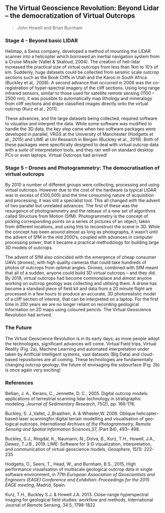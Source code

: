 ## The Virtual Geoscience Revolution: Beyond Lidar – the democratization of Virtual Outcrops 
> John Howell and Brian Burnham

### Stage 4 - Beyond basic LIDAR 
Helimap, a Swiss company, developed a method of mounting the LIDAR scanner into a helicopter which borrowed an inertial navigation system from a Cruise Missile (Vallet & Skaloud, 2004). The creation of heli-lidar increased the practical size of virtual outcrops from less than 1km to 10’s of km. Suddenly, huge datasets could be collected from seismic scale outcrop sections such as the Book Cliffs in Utah and the Karoo in South Africa (Buckley et al,. 2008). 
A second advance that occurred in 2006 was the co-registration of hyper-spectral imagery of the cliff sections. Using long range infrared sensors, similar to those used for satellite remote sensing (1100 – 2500 nm), it was possible to automatically map lithology and mineralogy from cliff sections and drape classified images directly onto the virtual outcrop (Kurz et al., 2011). 

These advances, and the large datasets being collected, required software to visualise and interpret the data. While some software was modified to handle the 3D data, the key step came when two software packages were developed in parallel, VRGS at the University of Manchester (Hodgetts et al., 2015) and LIME at Uni Research in Bergen (Buckley et al., 2019).  Both of these packages were specifically designed to deal with virtual outcrop data with a suite of interpretation tools, and they ran well on standard desktop PCs or even laptops. Virtual Outcrops had arrived! 

### Stage 5 – Drones and Photogrammetry: The democratisation of virtual outcrops 
By 2010 a number of different groups were collecting, processing and using virtual outcrops. However due to the cost of the hardware (a typical LIDAR was in excess of £100,000) and the time consuming nature of acquisition and processing, it was still a specialist tool. This all changed with the advent of two parallel but unrelated advances. The first of these was the resurgence of photogrammetry and the release of a new set of algorithms called Structure from Motion (SfM). Photogrammetry is the concept of picking corresponding points on a series of pictures of an object, taken from different locations, and using this to reconstruct the scene in 3D. While the concept has been around almost as long as photographs, it wasn’t until the advent of SfM in the mid 2000’s, coupled with advances in computer processing power, that it became a practical methodology for building large 3D models of  outcrops. 

The advent of SfM also coincided with the emergence of cheap consumer UAVs (drones), with high quality cameras that could take hundreds of photos of outcrops from optimal angles. Drones, combined with SfM meant that all of a sudden, anyone could build 3D virtual outcrops – and they did. By 2018, virtual outcrops had become commonplace and almost anyone working on outcrop geology was collecting and utilising them. A drone has become a standard piece of field kit and data from a 20 minute flight are processed in a few hours to produce an accurate, 3D photorealistic model of a cliff section of interest, that can be interpreted on a laptop. For the first time in 200 years we are no longer reliant on recording geological information on 2D maps using coloured pencils. The Virtual Geoscience Revolution had arrived. 

### The Future 
The Virtual Geoscience Revolution is in its early days; as more people adopt the technologies, significant advances will come. Virtual Field trips, Virtual Reality (Fig. 2a), Machine Learning and automated interpretation under taken by Artificial Intelligent systems, vast datasets (Big Data) and cloud-based repositories are all coming. These technologies are fundamentally changing outcrop geology; the future of envisaging the subsurface (Fig. 2b) is once again very exciting! 

### References
Bellian, J. A., Kerans, C.,  Jennette, D. C., 2005. Digital outcrop models: applications of terrestrial scanning lidar technology in stratigraphic modeling. _Journal of  Sedimentary Research_, 75(2), pp. 166-176.

Buckley, S. J.,Vallet, J.,Braathen, A. & Wheeler,W. 2008. Oblique helicopter-based laser scanningfor digital terrain modelling and visualisation of geo-logical outcrops. _International Archives of the Photogrammetry, Remote Sensing and Spatial Information Sciences_,37, (Part B4), 493– 498.

Buckley, S.J., Ringdal, K., Naumann, N., Dolva, B., Kurz, T.H., Howell, J.A., Dewez, T.J.B., 2019. LIME: Software for 3-D visualization, interpretation, and communication of virtual geoscience models, _Geosphere_, 15(1): 222-235

Hodgetts, D., Seers, T., Head, W., and Burnham, B.S., 2015, High performance visualisation of multiscale geological outcrop data in single software environment, in _77th European Association of Geoscientists and Engineers (EAGE) Conference and Exhibition: Proceedings for the 2015 EAGE meeting_, Madrid, Spain.

Kurz, T.H., Buckley S.J. & Howell J.A. 2013. Close-range hyperspectral imaging for geological field studies: workflow and methods, International Journal of Remote Sensing, 34:5, 1798-1822
